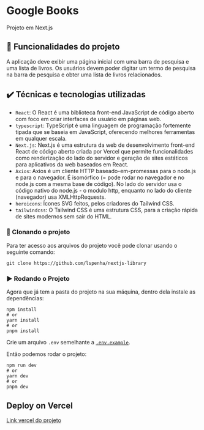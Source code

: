 # Google Books

Projeto em Next.js

## 🔨 Funcionalidades do projeto

A aplicação deve exibir uma página inicial com uma barra de pesquisa e uma lista de livros.
Os usuários devem poder digitar um termo de pesquisa na barra de pesquisa e obter uma lista de livros relacionados.

## ✔️ Técnicas e tecnologias utilizadas

- `React`: O React é uma biblioteca front-end JavaScript de código aberto com foco em criar interfaces de usuário em páginas web.
- `typescript`: TypeScript é uma linguagem de programação fortemente tipada que se baseia em JavaScript, oferecendo melhores ferramentas em qualquer escala.
- `Next.js`: Next.js é uma estrutura da web de desenvolvimento front-end React de código aberto criada por Vercel que permite funcionalidades como renderização do lado do servidor e geração de sites estáticos para aplicativos da web baseados em React.
- `Axios`: Axios é um cliente HTTP baseado-em-promessas para o node.js e para o navegador. É isomórfico (= pode rodar no navegador e no node.js com a mesma base de código). No lado do servidor usa o código nativo do node.js - o modulo http, enquanto no lado do cliente (navegador) usa XMLHttpRequests.
- `heroicons`: Ícones SVG feitos, pelos criadores do Tailwind CSS.
- `tailwindcss`: O Tailwind CSS é uma estrutura CSS, para a criação rápida de sites modernos sem sair do HTML.


### 🐙 Clonando o projeto

Para ter acesso aos arquivos do projeto você pode clonar usando o seguinte comando:

```
git clone https://github.com/lspenha/nextjs-library

```

### ▶️ Rodando o Projeto

Agora que já tem a pasta do projeto na sua máquina, dentro dela instale as dependências:
```
npm install
# or
yarn install
# or
pnpm install

```

Crie um arquivo `.env` semelhante a [`.env.example`](https://github.com/lspenha/nextjs-library/blob/main/.env.example).

Então podemos rodar o projeto:
```
npm run dev
# or
yarn dev
# or
pnpm dev

```

## Deploy on Vercel

[Link vercel do projeto](https://nextjs-library-eta.vercel.app/) 

